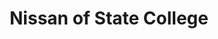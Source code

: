 ---
title: "Nissan of State College"
url: /state-college/nissan-of-state-college/
shop: Autohaus
---